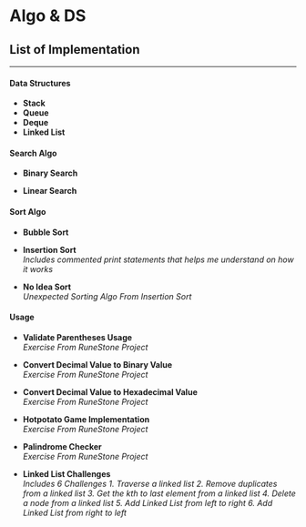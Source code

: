 # Algo & DS 


## **List of Implementation**
---

#### Data Structures

* **Stack**
* **Queue**
* **Deque**
* **Linked List**

#### Search Algo

* **Binary Search**

* **Linear Search**

#### Sort Algo

* **Bubble Sort**

* **Insertion Sort**</br>
  _Includes commented print statements that helps me understand on how it works_

* **No Idea Sort**</br>
 _Unexpected Sorting Algo From Insertion Sort_

#### Usage

* **Validate Parentheses Usage**</br>
  _Exercise From RuneStone Project_

* **Convert Decimal Value to Binary Value**</br>
  _Exercise From RuneStone Project_

* **Convert Decimal Value to Hexadecimal Value**</br>
  _Exercise From RuneStone Project_

* **Hotpotato Game Implementation**</br>
  _Exercise From RuneStone Project_

* **Palindrome Checker**</br>
  _Exercise From RuneStone Project_

* **Linked List Challenges**</br>
  _Includes 6 Challenges_
  _1. Traverse a linked list_
  _2. Remove duplicates from a linked list_
  _3. Get the kth to last element from a linked list_
  _4. Delete a node from a linked list_
  _5. Add Linked List from left to right_
  _6. Add Linked List from right to left_
